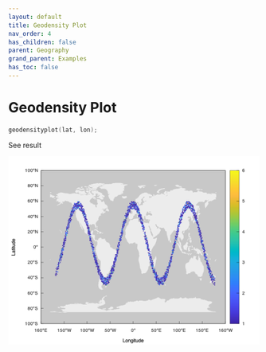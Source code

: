 ```yaml
---
layout: default
title: Geodensity Plot
nav_order: 4
has_children: false
parent: Geography
grand_parent: Examples
has_toc: false
---
```

# Geodensity Plot

```cpp
geodensityplot(lat, lon);
```


See result

[![example_geodensityplot_1](geodensityplot/geodensityplot_1.png)](../../../examples/geography/geodensityplot/geodensityplot_1.cpp)




